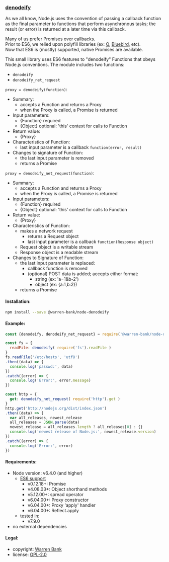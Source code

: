 ### [denodeify](https://github.com/warren-bank/node-denodeify)

As we all know, Node.js uses the convention of passing a callback function
as the final parameter to functions that perform asynchronous tasks;
the result (or error) is returned at a later time via this callback.

Many of us prefer Promises over callbacks.<br>
Prior to ES6, we relied upon polyfill libraries (ex: [Q](https://github.com/kriskowal/q), [Bluebird](https://github.com/petkaantonov/bluebird), etc).<br>
Now that ES6 is (mostly) supported, native Promises are available.

This small library uses ES6 features to "denodeify" Functions that obeys Node.js conventions.
The module includes two functions:
  * `denodeify`
  * `denodeify_net_request`

`proxy = denodeify(function)`:
* Summary:
  * accepts a Function and returns a Proxy
  * when the Proxy is called, a Promise is returned
* Input parameters:
  * {Function} required
  * {Object} optional: 'this' context for calls to Function
* Return value:
  * {Proxy}
* Characteristics of Function:
  * last input parameter is a callback `function(error, result)`
* Changes to signature of Function:
  * the last input parameter is removed
  * returns a Promise

`proxy = denodeify_net_request(function)`:
* Summary:
  * accepts a Function and returns a Proxy
  * when the Proxy is called, a Promise is returned
* Input parameters:
  * {Function} required
  * {Object} optional: 'this' context for calls to Function
* Return value:
  * {Proxy}
* Characteristics of Function:
  * makes a network request
    * returns a Request object
    * last input parameter is a callback `function(Response object)`
  * Request object is a writable stream
  * Response object is a readable stream
* Changes to Signature of Function:
  * the last input parameter is replaced:
    * callback function is removed
    * (optional) POST data is added; accepts either format:
      * string (ex: 'a=1&b-2')
      * object (ex: {a:1,b:2})
  * returns a Promise

#### Installation:

```bash
npm install --save @warren-bank/node-denodeify
```

#### Example:

```javascript
const {denodeify, denodeify_net_request} = require('@warren-bank/node-denodeify')

const fs = {
  readFile: denodeify( require('fs').readFile )
}
fs.readFile('/etc/hosts', 'utf8')
.then((data) => {
  console.log('passwd:', data)
})
.catch((error) => {
  console.log('Error:', error.message)
})

const http = {
  get: denodeify_net_request( require('http').get )
}
http.get('http://nodejs.org/dist/index.json')
.then((data) => {
  var all_releases, newest_release
  all_releases = JSON.parse(data)
  newest_release = all_releases.length ? all_releases[0] : {}
  console.log('newest release of Node.js:', newest_release.version)
})
.catch((error) => {
  console.log('Error:', error)
})
```

#### Requirements:

* Node version: v6.4.0 (and higher)
  * [ES6 support](http://node.green/)
    * v0.12.18+: Promise
    * v4.08.03+: Object shorthand methods
    * v5.12.00+: spread operator
    * v6.04.00+: Proxy constructor
    * v6.04.00+: Proxy 'apply' handler
    * v6.04.00+: Reflect.apply
  * tested in:
    * v7.9.0
* no external dependencies

#### Legal:

* copyright: [Warren Bank](https://github.com/warren-bank)
* license: [GPL-2.0](https://www.gnu.org/licenses/old-licenses/gpl-2.0.txt)
